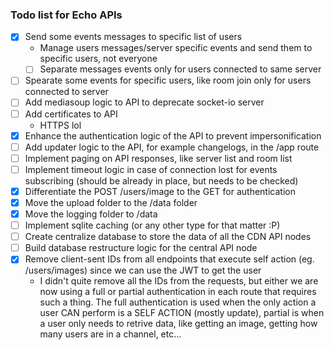 ### Todo list for Echo APIs

- [x] Send some events messages to specific list of users
    - Manage users messages/server specific events and send them to specific users, not everyone
    - [ ] Separate messages events only for users connected to same server
- [ ] Spearate some events for specific users, like room join only for users connected to server
- [ ] Add mediasoup logic to API to deprecate socket-io server
- [ ] Add certificates to API
    - HTTPS lol
- [x] Enhance the authentication logic of the API to prevent impersonification
- [ ] Add updater logic to the API, for example changelogs, in the /app route
- [ ] Implement paging on API responses, like server list and room list
- [ ] Implement timeout logic in case of connection lost for events subscribing (should be already in place, but needs to be checked)
- [x] Differentiate the POST /users/image to the GET for authentication
- [x] Move the upload folder to the /data folder
- [x] Move the logging folder to /data
- [ ] Implement sqlite caching (or any other type for that matter :P)
- [ ] Create centralize database to store the data of all the CDN API nodes
- [ ] Build database restructure logic for the central API node
- [x] Remove client-sent IDs from all endpoints that execute self action (eg. /users/images) since we can use the JWT to get the user
    - I didn't quite remove all the IDs from the requests, but either we are now using a full or partial authentication in each route that requires such a thing. The full authentication is used when the only action a user CAN perform is a SELF ACTION (mostly update), partial is when a user only needs to retrive data, like getting an image, getting how many users are in a channel, etc...